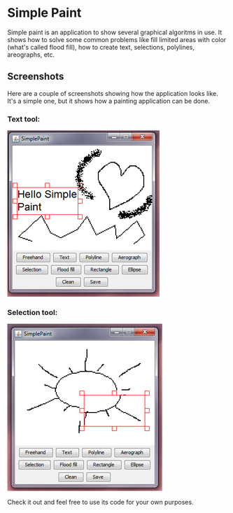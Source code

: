 # Simple Paint
Simple paint is an application to show several graphical algoritms in use. It shows how to solve some common problems like fill limited areas with color (what's called flood fill), how to create text, selections, polylines, areographs, etc.

## Screenshots
Here are a couple of screenshots showing how the application looks like. It's a simple one, but it shows how a painting application can be done.

### Text tool:
![hello](img/hello.png)

### Selection tool:
![selection](img/selection.png)

Check it out and feel free to use its code for your own purposes.
